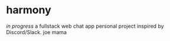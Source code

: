 # harmony
*in progress* a fullstack web chat app personal project inspired by Discord/Slack.
joe mama